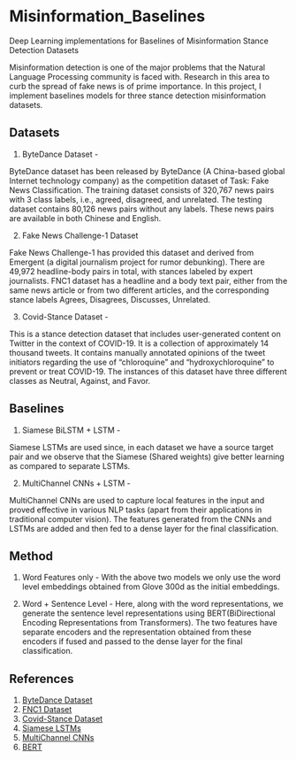 # Misinformation_Baselines
Deep Learning implementations for Baselines of Misinformation Stance Detection Datasets

Misinformation detection is one of the major problems that the Natural Language Processing community is faced with. Research in this area to curb the spread of fake news is of prime importance. In this project, I implement baselines models for three stance detection misinformation datasets.

## Datasets

1. ByteDance Dataset -

ByteDance dataset has been released by ByteDance (A China-based global Internet technology company) as the competition dataset of Task: Fake News Classification. The training dataset consists of 320,767 news pairs with 3 class labels, i.e., agreed, disagreed, and unrelated. The testing dataset contains 80,126 news pairs without any labels. These news pairs are available in both Chinese and English.

2. Fake News Challenge-1 Dataset

Fake News Challenge-1 has provided this dataset and derived from Emergent (a digital journalism project for rumor debunking). There are 49,972 headline-body pairs in total, with stances labeled by expert journalists. FNC1 dataset has a headline and a body text pair, either from the same news article or from two different articles, and the corresponding stance labels Agrees, Disagrees, Discusses, Unrelated.

3. Covid-Stance Dataset -

This is a stance detection dataset that includes user-generated content on Twitter in the context of COVID-19. It is a collection of approximately 14 thousand tweets. It contains manually annotated opinions of the tweet initiators regarding the use of “chloroquine” and “hydroxychloroquine” to prevent or treat COVID-19. The instances of this dataset have three different classes as Neutral, Against, and Favor.

## Baselines

1. Siamese BiLSTM + LSTM -

Siamese LSTMs are used since, in each dataset we have a source target pair and we observe that the Siamese (Shared weights) give better learning as compared to separate LSTMs.

2. MultiChannel CNNs + LSTM -

MultiChannel CNNs are used to capture local features in the input and proved effective in various NLP tasks (apart from their applications in traditional computer vision). The features generated from the CNNs and LSTMs are added and then fed to a dense layer for the final classification.


## Method

1. Word Features only - With the above two models we only use the word level embeddings obtained from Glove 300d as the initial embeddings.

2. Word + Sentence Level - Here, along with the word representations, we generate the sentence level representations using BERT(BiDirectional Encoding Representations from Transformers). The two features have separate encoders and the representation obtained from these encoders if fused and passed to the dense layer for the final classification.

## References

1. [ByteDance Dataset](https://www.kaggle.com/wsdmcup)
2. [FNC1 Dataset](https://github.com/FakeNewsChallenge/fnc-1)
3. [Covid-Stance Dataset](https://www.sciencedirect.com/science/article/pii/S235234092031283X)
4. [Siamese LSTMs](https://www.researchgate.net/publication/307558687_Siamese_Recurrent_Architectures_for_Learning_Sentence_Similarity)
5. [MultiChannel CNNs](https://machinelearningmastery.com/develop-n-gram-multichannel-convolutional-neural-network-sentiment-analysis/)
6. [BERT](https://arxiv.org/abs/1810.04805)
